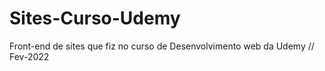 # Sites-Curso-Udemy
Front-end de sites que fiz no curso de Desenvolvimento web da Udemy // Fev-2022
